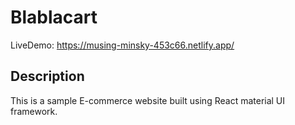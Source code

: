 # Blablacart

LiveDemo: https://musing-minsky-453c66.netlify.app/

## Description

This is a sample E-commerce website built using React material UI framework.
